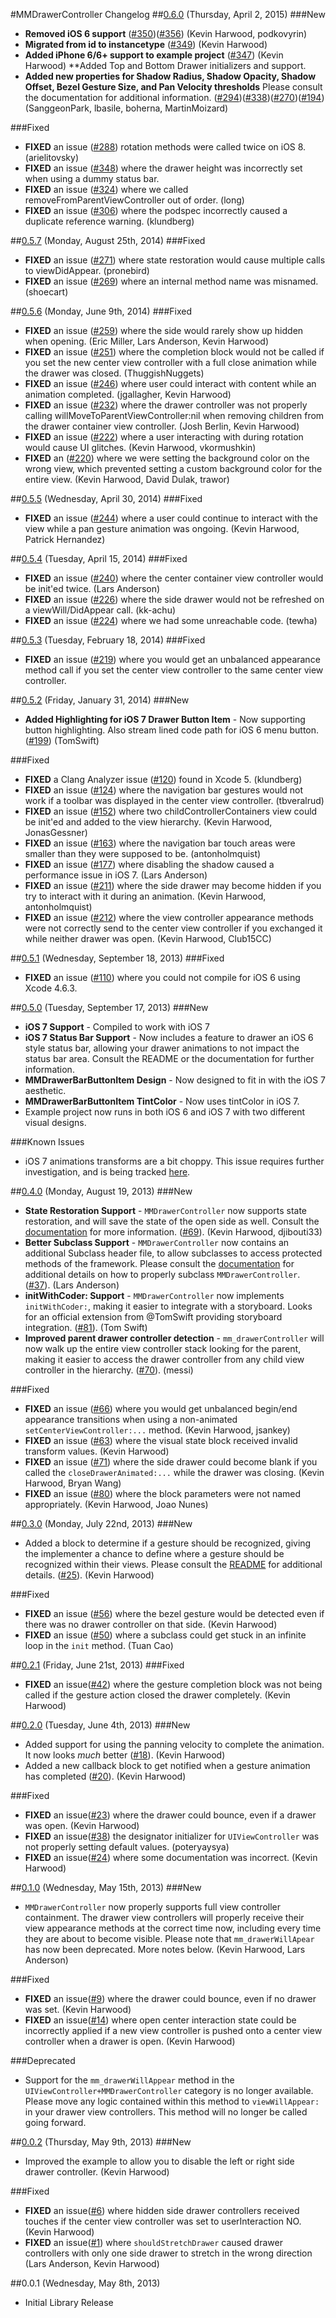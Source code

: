 #MMDrawerController Changelog
##[0.6.0](https://github.com/mutualmobile/MMDrawerController/issues?q=milestone%3A0.6.0+is%3Aclosed) (Thursday, April 2, 2015)
###New
* **Removed iOS 6 support** ([#350](https://github.com/mutualmobile/MMDrawerController/pull/350))([#356](https://github.com/mutualmobile/MMDrawerController/pull/356)) (Kevin Harwood, podkovyrin)
* **Migrated from id to instancetype** ([#349](https://github.com/mutualmobile/MMDrawerController/pull/349)) (Kevin Harwood)
* **Added iPhone 6/6+ support to example project** ([#347](https://github.com/mutualmobile/MMDrawerController/pull/347)) (Kevin Harwood)
**Added Top and Bottom Drawer initializers and support.
* **Added new properties for Shadow Radius, Shadow Opacity, Shadow Offset, Bezel Gesture Size, and Pan Velocity thresholds** Please consult the documentation for additional information. ([#294](https://github.com/mutualmobile/MMDrawerController/pull/294))([#338](https://github.com/mutualmobile/MMDrawerController/pull/338))([#270](https://github.com/mutualmobile/MMDrawerController/pull/270))([#194](https://github.com/mutualmobile/MMDrawerController/pull/194)) (SanggeonPark, lbasile, boherna, MartinMoizard)

###Fixed
* **FIXED** an issue ([#288](https://github.com/mutualmobile/MMDrawerController/pull/288)) rotation methods were called twice on iOS 8. (arielitovsky)
* **FIXED** an issue ([#348](https://github.com/mutualmobile/MMDrawerController/pull/348)) where the drawer height was incorrectly set when using a dummy status bar.
* **FIXED** an issue ([#324](https://github.com/mutualmobile/MMDrawerController/pull/324)) where we called removeFromParentViewController out of order. (long)
* **FIXED** an issue ([#306](https://github.com/mutualmobile/MMDrawerController/pull/306)) where the podspec incorrectly caused a duplicate reference warning. (klundberg)

##[0.5.7](https://github.com/mutualmobile/MMDrawerController/issues?q=milestone%3A0.5.7+is%3Aclosed) (Monday,  August 25th, 2014)
###Fixed
* **FIXED** an issue ([#271](https://github.com/mutualmobile/MMDrawerController/pull/271)) where state restoration would cause multiple calls to viewDidAppear. (pronebird)
* **FIXED** an issue ([#269](https://github.com/mutualmobile/MMDrawerController/pull/269)) where an internal method name was misnamed. (shoecart)

##[0.5.6](https://github.com/mutualmobile/MMDrawerController/issues?milestone=14&page=1&state=closed) (Monday,  June 9th, 2014)
###Fixed
* **FIXED** an issue ([#259](https://github.com/mutualmobile/MMDrawerController/pull/259)) where the side would rarely show up hidden when opening. (Eric Miller, Lars Anderson, Kevin Harwood)
* **FIXED** an issue ([#251](https://github.com/mutualmobile/MMDrawerController/pull/251)) where the completion block would not be called if you set the new center view controller with a full close animation while the drawer was closed. (ThuggishNuggets)
* **FIXED** an issue ([#246](https://github.com/mutualmobile/MMDrawerController/pull/246)) where user could interact with content while an animation completed. (jgallagher, Kevin Harwood)
* **FIXED** an issue ([#232](https://github.com/mutualmobile/MMDrawerController/pull/232)) where the drawer controller was not properly calling willMoveToParentViewController:nil when removing children from the drawer container view controller. (Josh Berlin, Kevin Harwood)
* **FIXED** an issue ([#222](https://github.com/mutualmobile/MMDrawerController/pull/222)) where a user interacting with during rotation would cause UI glitches. (Kevin Harwood, vkormushkin)
* **FIXED** an ([#220](https://github.com/mutualmobile/MMDrawerController/pull/220)) where we were setting the background color on the wrong view, which prevented setting a custom background color for the entire view. (Kevin Harwood, David Dulak, trawor)

##[0.5.5](https://github.com/mutualmobile/MMDrawerController/releases/tag/0.5.5) (Wednesday, April 30, 2014)
###Fixed
* **FIXED** an issue ([#244](https://github.com/mutualmobile/MMDrawerController/pull/244)) where a user could continue to interact with the view while a pan gesture animation was ongoing. (Kevin Harwood, Patrick Hernandez)

##[0.5.4](https://github.com/mutualmobile/MMDrawerController/releases/tag/0.5.4) (Tuesday, April 15, 2014)
###Fixed
* **FIXED** an issue ([#240](https://github.com/mutualmobile/MMDrawerController/pull/240)) where the center container view controller would be init'ed twice. (Lars Anderson)
* **FIXED** an issue ([#226](https://github.com/mutualmobile/MMDrawerController/pull/226)) where the side drawer would not be refreshed on a viewWill/DidAppear call. (kk-achu)
* **FIXED** an issue ([#224](https://github.com/mutualmobile/MMDrawerController/pull/224)) where we had some unreachable code. (tewha)


##[0.5.3](https://github.com/mutualmobile/MMDrawerController/releases/tag/0.5.3) (Tuesday, February 18, 2014)
###Fixed
* **FIXED** an issue ([#219](https://github.com/mutualmobile/MMDrawerController/pull/219)) where you would get an unbalanced appearance method call if you set the center view controller to the same center view controller.

##[0.5.2](https://github.com/mutualmobile/MMDrawerController/releases/tag/0.5.2) (Friday, January 31, 2014)
###New
* **Added Highlighting for iOS 7 Drawer Button Item** - Now supporting button highlighting. Also stream lined code path for iOS 6 menu button. ([#199](https://github.com/mutualmobile/MMDrawerController/pull/119)) (TomSwift)

###Fixed
* **FIXED** a Clang Analyzer issue ([#120](https://github.com/mutualmobile/MMDrawerController/pull/120)) found in Xcode 5. (klundberg)
* **FIXED** an issue ([#124](https://github.com/mutualmobile/MMDrawerController/pull/124)) where the navigation bar gestures would not work if a toolbar was displayed in the center view controller. (tbveralrud)
* **FIXED** an issue ([#152](https://github.com/mutualmobile/MMDrawerController/pull/152)) where two childControllerContainers view could be init'ed and added to the view hierarchy. (Kevin Harwood, JonasGessner)
* **FIXED** an issue ([#163](https://github.com/mutualmobile/MMDrawerController/pull/163)) where the navigation bar touch areas were smaller than they were supposed to be. (antonholmquist)
* **FIXED** an issue ([#177](https://github.com/mutualmobile/MMDrawerController/pull/177)) where disabling the shadow caused a performance issue in iOS 7. (Lars Anderson)
* **FIXED** an issue ([#211](https://github.com/mutualmobile/MMDrawerController/pull/211)) where the side drawer may become hidden if you try to interact with it during an animation. (Kevin Harwood, antonholmquist)
* **FIXED** an issue ([#212](https://github.com/mutualmobile/MMDrawerController/pull/212)) where the view controller appearance methods were not correctly send to the center view controller if you exchanged it while neither drawer was open. (Kevin Harwood, Club15CC)

##[0.5.1](https://github.com/mutualmobile/MMDrawerController/releases/tag/0.5.1) (Wednesday, September 18, 2013)
###Fixed
* **FIXED** an issue ([#110](https://github.com/mutualmobile/MMDrawerController/pull/110)) where you could not compile for iOS 6 using Xcode 4.6.3.

##[0.5.0](https://github.com/mutualmobile/MMDrawerController/releases/tag/0.5.0) (Tuesday, September 17, 2013)
###New
* **iOS 7 Support** - Compiled to work with iOS 7
* **iOS 7 Status Bar Support** - Now includes a feature to drawer an iOS 6 style status bar, allowing your drawer animations to not impact the status bar area. Consult the README or the documentation for further information.
* **MMDrawerBarButtonItem Design** - Now designed to fit in with the iOS 7 aesthetic.
* **MMDrawerBarButtonItem TintColor** - Now uses tintColor in iOS 7.
* Example project now runs in both iOS 6 and iOS 7 with two different visual designs.

###Known Issues
* iOS 7 animations transforms are a bit choppy. This issue requires further investigation, and is being tracked [here](https://github.com/mutualmobile/MMDrawerController/issues/101).

##[0.4.0](https://github.com/mutualmobile/MMDrawerController/issues?milestone=8&page=1&state=closed) (Monday, August 19, 2013)
###New
* **State Restoration Support** - `MMDrawerController` now supports state restoration, and will save the state of the open side as well. Consult the [documentation](https://github.com/mutualmobile/MMDrawerController#state-restoration) for more information. ([#69](https://github.com/mutualmobile/MMDrawerController/pull/69)). (Kevin Harwood, djibouti33)
* **Better Subclass Support** - `MMDrawerController` now contains an additional Subclass header file, to allow subclasses to access protected methods of the framework. Please consult the [documentation](https://github.com/mutualmobile/MMDrawerController#subclassing) for additional details on how to properly subclass `MMDrawerController`. ([#37](https://github.com/mutualmobile/MMDrawerController/pull/37)). (Lars Anderson)
* **initWithCoder: Support** - `MMDrawerController` now implements `initWithCoder:`, making it easier to integrate with a storyboard. Looks for an official extension from @TomSwift providing storyboard integration. ([#81](https://github.com/mutualmobile/MMDrawerController/pull/81)). (Tom Swift)
* **Improved parent drawer controller detection** - `mm_drawerController` will now walk up the entire view controller stack looking for the parent, making it easier to access the drawer controller from any child view controller in the hierarchy. ([#70](https://github.com/mutualmobile/MMDrawerController/pull/70)). (messi)

###Fixed
* **FIXED** an issue ([#66](https://github.com/mutualmobile/MMDrawerController/pull/66)) where you would get unbalanced begin/end appearance transitions when using a non-animated `setCenterViewController:...` method. (Kevin Harwood, jsankey)
* **FIXED** an issue ([#63](https://github.com/mutualmobile/MMDrawerController/pull/63)) where the visual state block received invalid transform values. (Kevin Harwood)
* **FIXED** an issue ([#71](https://github.com/mutualmobile/MMDrawerController/pull/71)) where the side drawer could become blank if you called the `closeDrawerAnimated:...` while the drawer was closing. (Kevin Harwood, Bryan Wang)
* **FIXED** an issue ([#80](https://github.com/mutualmobile/MMDrawerController/pull/80)) where the block parameters were not named appropriately. (Kevin Harwood, Joao Nunes) 

##[0.3.0](https://github.com/mutualmobile/MMDrawerController/issues?milestone=6&page=1&state=closed) (Monday, July 22nd, 2013)
###New
* Added a block to determine if a gesture should be recognized, giving the implementer a chance to define where a gesture should be recognized within their views. Please consult the [README](https://github.com/mutualmobile/mmdrawercontroller#custom-gesture-recognizer-support) for additional details. ([#25](https://github.com/mutualmobile/MMDrawerController/pull/25)). (Kevin Harwood)

###Fixed
* **FIXED** an issue ([#56](https://github.com/mutualmobile/MMDrawerController/pull/56)) where the bezel gesture would be detected even if there was no drawer controller on that side. (Kevin Harwood)
* **FIXED** an issue ([#50](https://github.com/mutualmobile/MMDrawerController/pull/50)) where a subclass could get stuck in an infinite loop in the `init` method. (Tuan Cao)

##[0.2.1](https://github.com/mutualmobile/MMDrawerController/issues?milestone=7&state=closed) (Friday, June 21st, 2013)
###Fixed
* **FIXED** an issue([#42](https://github.com/mutualmobile/MMDrawerController/issues/42)) where the gesture completion block was not being called if the gesture action closed the drawer completely. (Kevin Harwood)

##[0.2.0](https://github.com/mutualmobile/MMDrawerController/issues?milestone=5&state=closed) (Tuesday, June 4th, 2013)
###New
* Added support for using the panning velocity to complete the animation. It now looks *much* better ([#18](https://github.com/mutualmobile/MMDrawerController/issues/18)). (Kevin Harwood)
* Added a new callback block to get notified when a gesture animation has completed ([#20](https://github.com/mutualmobile/MMDrawerController/issues/20)). (Kevin Harwood)

###Fixed
* **FIXED** an issue([#23](https://github.com/mutualmobile/MMDrawerController/issues/23)) where the drawer could bounce, even if a drawer was open. (Kevin Harwood)
* **FIXED** an issue([#38](https://github.com/mutualmobile/MMDrawerController/issues/38)) the designator initializer for `UIViewController` was not properly setting default values. (poteryaysya)
* **FIXED** an issue([#24](https://github.com/mutualmobile/MMDrawerController/issues/24)) where some documentation was incorrect. (Kevin Harwood)

##[0.1.0](https://github.com/mutualmobile/MMDrawerController/issues?milestone=3&page=1&state=closed) (Wednesday, May 15th, 2013)
###New
* `MMDrawerController` now properly supports full view controller containment. The drawer view controllers will properly receive their view appearance methods at the correct time now, including every time they are about to become visible. Please note that `mm_drawerWillApear` has now been deprecated. More notes below. (Kevin Harwood, Lars Anderson)

###Fixed
* **FIXED** an issue([#9](https://github.com/mutualmobile/MMDrawerController/issues/9)) where the drawer could bounce, even if no drawer was set. (Kevin Harwood)
* **FIXED** an issue([#14](https://github.com/mutualmobile/MMDrawerController/issues/14)) where open center interaction state could be incorrectly applied if a new view controller is pushed onto a center view controller when a drawer is open. (Kevin Harwood)

###Deprecated
* Support for the `mm_drawerWillAppear` method in the `UIViewController+MMDrawerController` category is no longer available. Please move any logic contained within this method to `viewWillAppear:` in your drawer view controllers. This method will no longer be called going forward.

##[0.0.2](https://github.com/mutualmobile/MMDrawerController/issues?milestone=2&state=closed) (Thursday, May 9th, 2013)
###New
* Improved the example to allow you to disable the left or right side drawer controller. (Kevin Harwood)

###Fixed
* **FIXED** an issue([#6](https://github.com/mutualmobile/MMDrawerController/issues/1)) where hidden side drawer controllers received touches if the center view controller was set to userInteraction NO. (Kevin Harwood)
* **FIXED** an issue([#1](https://github.com/mutualmobile/MMDrawerController/issues/1)) where `shouldStretchDrawer` caused drawer controllers with only one side drawer to stretch in the wrong direction (Lars Anderson, Kevin Harwood)

##0.0.1 (Wednesday, May 8th, 2013)
 * Initial Library Release

